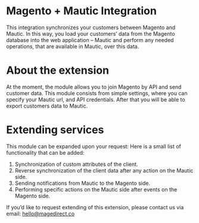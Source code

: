 # Magento + Mautic Integration

This integration synchronizes your customers between Magento and Mautic. 
In this way, you load your customers’ data from the Magento database into the web application – Mautic and perform any needed operations,
that are available in Mautic, over this data.

# About the extension

At the moment, the module allows you to join Magento by API and send customer data. 
This module consists from simple settings, where you can specify your Mautic url, and API credentials. 
After that you will be able to export customers data to Mautic.

# Extending services

This module can be expanded upon your request:
Here is a small list of functionality that can be added:

1. Synchronization of custom attributes of the client.
2. Reverse synchronization of the client data after any action on the Mautic side.
3. Sending notifications from Mautic to the Magento side.
4. Performing specific actions on the Mautic side after events on the Magento side.

If you’d like to request extending of this extension, please contact us via email: hello@magedirect.co
